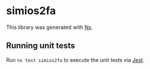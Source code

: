 # simios2fa

This library was generated with [Nx](https://nx.dev).

## Running unit tests

Run `nx test simios2fa` to execute the unit tests via [Jest](https://jestjs.io).

